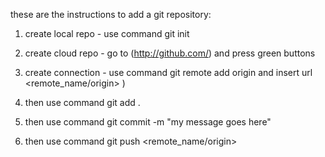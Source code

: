 these are the instructions to add a git repository: 

1. create local repo - use command git init
2. create cloud repo - go to (http://github.com/) and press green buttons
3. create connection - use command git remote add origin and insert url <remote_name/origin> <url>)

4. then use command git add .
5. then use command git commit -m "my message goes here"
6. then use command git push <remote_name/origin> <branch>
